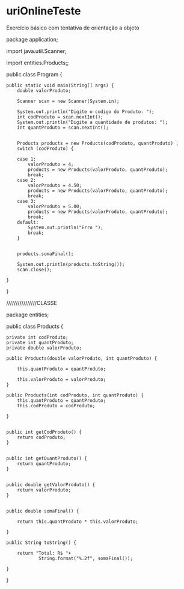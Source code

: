 # uriOnlineTeste
Exercício básico com tentativa de orientação a objeto
 
 package application;

import java.util.Scanner;

import entities.Products;;

public class Program {

	public static void main(String[] args) {
		double valorProduto;
		
		Scanner scan = new Scanner(System.in);

		System.out.println("Digite o codigo do Produto: ");
		int codProduto = scan.nextInt();
		System.out.println("Digite a quantidade de produtos: ");
		int quantProduto = scan.nextInt();


		Products products = new Products(codProduto, quantProduto) ;
		switch (codProduto) {
		
		case 1:
			valorProduto = 4;
			products = new Products(valorProduto, quantProduto);
			break;
		case 2:
			valorProduto = 4.50;
			products = new Products(valorProduto, quantProduto);
			break;
		case 3:
			valorProduto = 5.00;
			products = new Products(valorProduto, quantProduto);
			break;
		default:
			System.out.println("Erro ");
			break;
		}
		
		
		products.somaFinal();

		System.out.println(products.toString());
		scan.close();

	}

}

////////////////CLASSE

package entities;

public class Products {
	
	private int codProduto;
	private int quantProduto;
	private double valorProduto;
	
	public Products(double valorProduto, int quantProduto) {

		this.quantProduto = quantProduto;

		this.valorProduto = valorProduto;
	}

	public Products(int codProduto, int quantProduto) {
		this.quantProduto = quantProduto;
		this.codProduto = codProduto;
		
	}

	
	public int getCodProduto() {
		return codProduto;
	}


	public int getQuantProduto() {
		return quantProduto;
	}


	public double getValorProduto() {
		return valorProduto;
	}


	public double somaFinal() {
		
		return this.quantProduto * this.valorProduto;
		
	}
	
	public String toString() {
		
		return "Total: R$ "+
				String.format("%.2f", somaFinal());
		
	}

}


